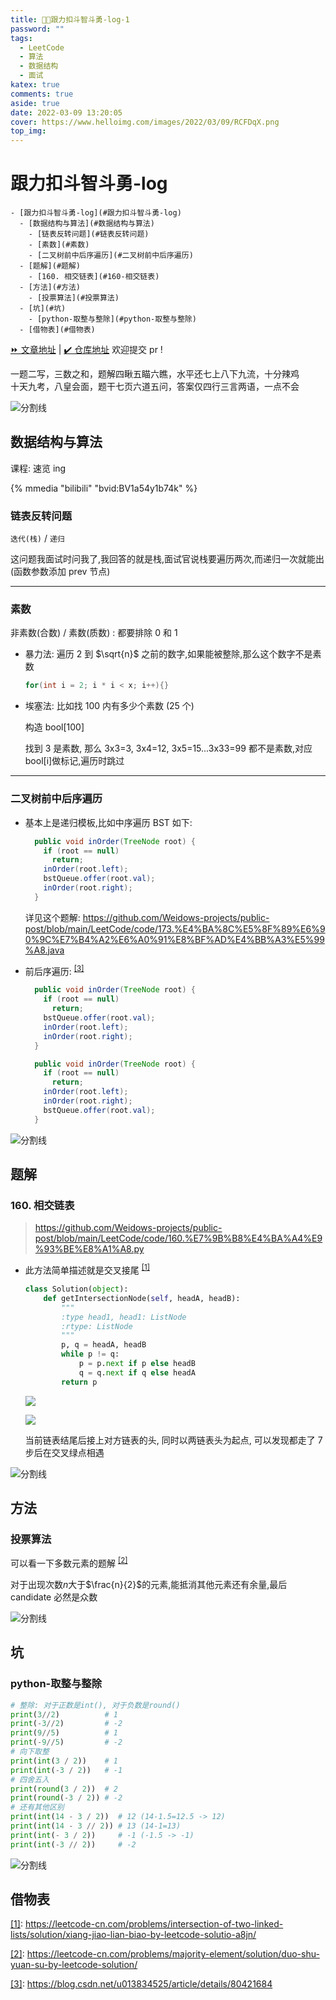 ```yaml
---
title: 😵‍💫跟力扣斗智斗勇-log-1
password: ""
tags:
  - LeetCode
  - 算法
  - 数据结构
  - 面试
katex: true
comments: true
aside: true
date: 2022-03-09 13:20:05
cover: https://www.helloimg.com/images/2022/03/09/RCFDqX.png
top_img:
---
```


# 跟力扣斗智斗勇-log

<!--
 * @?: *********************************************************************
 * @Author: Weidows
 * @LastEditors: Weidows
 * @LastEditTime: 2022-03-31 22:39:27
 * @FilePath: \Blog-private\source\_posts\public-post\LeetCode\1.md
 * @Description:
 * @!: *********************************************************************
-->

```pullquote mindmap mindmap-md
- [跟力扣斗智斗勇-log](#跟力扣斗智斗勇-log)
  - [数据结构与算法](#数据结构与算法)
    - [链表反转问题](#链表反转问题)
    - [素数](#素数)
    - [二叉树前中后序遍历](#二叉树前中后序遍历)
  - [题解](#题解)
    - [160. 相交链表](#160-相交链表)
  - [方法](#方法)
    - [投票算法](#投票算法)
  - [坑](#坑)
    - [python-取整与整除](#python-取整与整除)
  - [借物表](#借物表)
```

[⏩ 文章地址](https://weidows.github.io/post/public-post/LeetCode/1/) | [✔️ 仓库地址](https://github.com/Weidows-projects/public-post) 欢迎提交 pr !

一题二写，三数之和，题解四瞅五瞄六瞧，水平还七上八下九流，十分辣鸡\
十天九考，八皇会面，题干七页六道五问，答案仅四行三言两语，一点不会

<a>![分割线](https://cdn.jsdelivr.net/gh/Weidows/Images/img/divider.png)</a>

## 数据结构与算法

课程: 速览 ing

{% mmedia "bilibili" "bvid:BV1a54y1b74k" %}

### 链表反转问题

`迭代(栈)` / `递归`

这问题我面试时问我了,我回答的就是栈,面试官说栈要遍历两次,而递归一次就能出(函数参数添加 prev 节点)

---

### 素数

非素数(合数) / 素数(质数) : 都要排除 0 和 1

- 暴力法: 遍历 2 到 $\sqrt{n}$ 之前的数字,如果能被整除,那么这个数字不是素数

  ```java
  for(int i = 2; i * i < x; i++){}
  ```

- 埃塞法: 比如找 100 内有多少个素数 (25 个)

  构造 bool[100]

  找到 3 是素数, 那么 3x3=3, 3x4=12, 3x5=15...3x33=99 都不是素数,对应 bool[i]做标记,遍历时跳过

---

### 二叉树前中后序遍历

- 基本上是递归模板,比如中序遍历 BST 如下:

  ```java
    public void inOrder(TreeNode root) {
      if (root == null)
        return;
      inOrder(root.left);
      bstQueue.offer(root.val);
      inOrder(root.right);
    }
  ```

  详见这个题解: https://github.com/Weidows-projects/public-post/blob/main/LeetCode/code/173.%E4%BA%8C%E5%8F%89%E6%90%9C%E7%B4%A2%E6%A0%91%E8%BF%AD%E4%BB%A3%E5%99%A8.java

- 前后序遍历: <sup id='cite_ref-3'>[\[3\]](#cite_note-3)</sup>

  ```java
    public void inOrder(TreeNode root) {
      if (root == null)
        return;
      bstQueue.offer(root.val);
      inOrder(root.left);
      inOrder(root.right);
    }
  ```

  ```java
    public void inOrder(TreeNode root) {
      if (root == null)
        return;
      inOrder(root.left);
      inOrder(root.right);
      bstQueue.offer(root.val);
    }
  ```

<a>![分割线](https://cdn.jsdelivr.net/gh/Weidows/Images/img/divider.png)</a>

## 题解

### 160. 相交链表

> https://github.com/Weidows-projects/public-post/blob/main/LeetCode/code/160.%E7%9B%B8%E4%BA%A4%E9%93%BE%E8%A1%A8.py

- 此方法简单描述就是交叉接尾
  <sup id='cite_ref-1'>[\[1\]](#cite_note-1)</sup>

  ```python
  class Solution(object):
      def getIntersectionNode(self, headA, headB):
          """
          :type head1, head1: ListNode
          :rtype: ListNode
          """
          p, q = headA, headB
          while p != q:
              p = p.next if p else headB
              q = q.next if q else headA
          return p
  ```

  ![](https://www.helloimg.com/images/2022/03/09/RCFKPP.png)

  ![](https://www.helloimg.com/images/2022/03/09/RCFg7n.png)

  当前链表结尾后接上对方链表的头, 同时以两链表头为起点, 可以发现都走了 7 步后在交叉绿点相遇

<a>![分割线](https://cdn.jsdelivr.net/gh/Weidows/Images/img/divider.png)</a>

## 方法

### 投票算法

可以看一下多数元素的题解 <sup id='cite_ref-2'>[\[2\]](#cite_note-2)</sup>

对于出现次数$n$大于$\frac{n}{2}$的元素,能抵消其他元素还有余量,最后 candidate 必然是众数

<a>![分割线](https://cdn.jsdelivr.net/gh/Weidows/Images/img/divider.png)</a>

## 坑

### python-取整与整除

```python
# 整除: 对于正数是int(), 对于负数是round()
print(3//2)          # 1
print(-3//2)         # -2
print(9//5)          # 1
print(-9//5)         # -2
# 向下取整
print(int(3 / 2))    # 1
print(int(-3 / 2))   # -1
# 四舍五入
print(round(3 / 2))  # 2
print(round(-3 / 2)) # -2
# 还有其他区别
print(int(14 - 3 / 2))  # 12 (14-1.5=12.5 -> 12)
print(int(14 - 3 // 2)) # 13 (14-1=13)
print(int(- 3 / 2))     # -1 (-1.5 -> -1)
print(int(-3 // 2))     # -2
```

<a>![分割线](https://cdn.jsdelivr.net/gh/Weidows/Images/img/divider.png)</a>

## 借物表

<a name='cite_note-1' href='#cite_ref-1'>[1]</a>: https://leetcode-cn.com/problems/intersection-of-two-linked-lists/solution/xiang-jiao-lian-biao-by-leetcode-solutio-a8jn/

<a name='cite_note-2' href='#cite_ref-2'>[2]</a>: https://leetcode-cn.com/problems/majority-element/solution/duo-shu-yuan-su-by-leetcode-solution/

<a name='cite_note-3' href='#cite_ref-3'>[3]</a>: https://blog.csdn.net/u013834525/article/details/80421684
